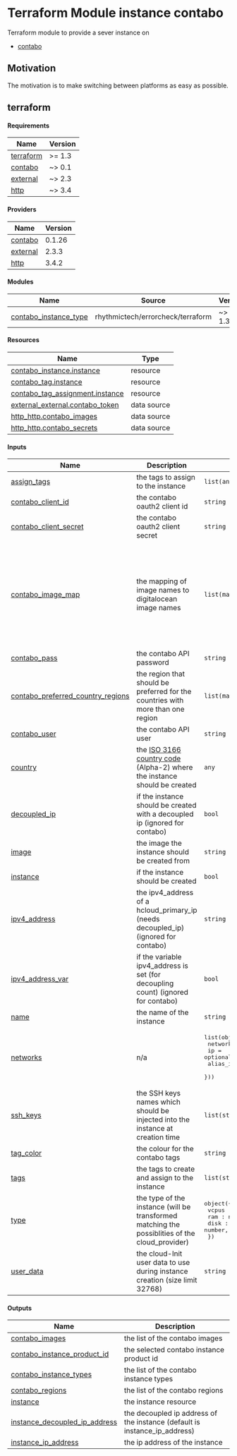 # Terraform Module instance contabo

Terraform module to provide a sever instance on

- [contabo](https://registry.terraform.io/providers/contabo/contabo/latest)

## Motivation

The motivation is to make switching between platforms as easy as possible.

## terraform

<!-- BEGIN_TF_DOCS -->
#### Requirements

| Name | Version |
|------|---------|
| <a name="requirement_terraform"></a> [terraform](#requirement\_terraform) | >= 1.3 |
| <a name="requirement_contabo"></a> [contabo](#requirement\_contabo) | ~> 0.1 |
| <a name="requirement_external"></a> [external](#requirement\_external) | ~> 2.3 |
| <a name="requirement_http"></a> [http](#requirement\_http) | ~> 3.4 |

#### Providers

| Name | Version |
|------|---------|
| <a name="provider_contabo"></a> [contabo](#provider\_contabo) | 0.1.26 |
| <a name="provider_external"></a> [external](#provider\_external) | 2.3.3 |
| <a name="provider_http"></a> [http](#provider\_http) | 3.4.2 |

#### Modules

| Name | Source | Version |
|------|--------|---------|
| <a name="module_contabo_instance_type"></a> [contabo\_instance\_type](#module\_contabo\_instance\_type) | rhythmictech/errorcheck/terraform | ~> 1.3.0 |

#### Resources

| Name | Type |
|------|------|
| [contabo_instance.instance](https://registry.terraform.io/providers/contabo/contabo/latest/docs/resources/instance) | resource |
| [contabo_tag.instance](https://registry.terraform.io/providers/contabo/contabo/latest/docs/resources/tag) | resource |
| [contabo_tag_assignment.instance](https://registry.terraform.io/providers/contabo/contabo/latest/docs/resources/tag_assignment) | resource |
| [external_external.contabo_token](https://registry.terraform.io/providers/hashicorp/external/latest/docs/data-sources/external) | data source |
| [http_http.contabo_images](https://registry.terraform.io/providers/hashicorp/http/latest/docs/data-sources/http) | data source |
| [http_http.contabo_secrets](https://registry.terraform.io/providers/hashicorp/http/latest/docs/data-sources/http) | data source |

#### Inputs

| Name | Description | Type | Default | Required |
|------|-------------|------|---------|:--------:|
| <a name="input_assign_tags"></a> [assign\_tags](#input\_assign\_tags) | the tags to assign to the instance | `list(any)` | `[]` | no |
| <a name="input_contabo_client_id"></a> [contabo\_client\_id](#input\_contabo\_client\_id) | the contabo oauth2 client id | `string` | n/a | yes |
| <a name="input_contabo_client_secret"></a> [contabo\_client\_secret](#input\_contabo\_client\_secret) | the contabo oauth2 client secret | `string` | n/a | yes |
| <a name="input_contabo_image_map"></a> [contabo\_image\_map](#input\_contabo\_image\_map) | the mapping of image names to digitalocean image names | `list(map(string))` | <pre>[<br>  {<br>    "alma-8": "almalinux-8",<br>    "alma-9": "almalinux-9",<br>    "debian-10": "debian-10-x64",<br>    "debian-11": "debian-11-x64",<br>    "debian-12": "debian-12-x64",<br>    "rocky-8": "rockylinux-8",<br>    "rocky-9": "rockylinux-9"<br>  }<br>]</pre> | no |
| <a name="input_contabo_pass"></a> [contabo\_pass](#input\_contabo\_pass) | the contabo API password | `string` | n/a | yes |
| <a name="input_contabo_preferred_country_regions"></a> [contabo\_preferred\_country\_regions](#input\_contabo\_preferred\_country\_regions) | the region that should be preferred for the countries with more than one region | `list(map(string))` | <pre>[<br>  {<br>    "US": "US-central"<br>  }<br>]</pre> | no |
| <a name="input_contabo_user"></a> [contabo\_user](#input\_contabo\_user) | the contabo API user | `string` | n/a | yes |
| <a name="input_country"></a> [country](#input\_country) | the [ISO 3166 country code](https://www.iso.org/obp/ui/#search) (Alpha-2) where the instance should be created | `any` | `null` | no |
| <a name="input_decoupled_ip"></a> [decoupled\_ip](#input\_decoupled\_ip) | if the instance should be created with a decoupled ip (ignored for contabo) | `bool` | `false` | no |
| <a name="input_image"></a> [image](#input\_image) | the image the instance should be created from | `string` | `null` | no |
| <a name="input_instance"></a> [instance](#input\_instance) | if the instance should be created | `bool` | `true` | no |
| <a name="input_ipv4_address"></a> [ipv4\_address](#input\_ipv4\_address) | the ipv4\_address of a hcloud\_primary\_ip (needs decoupled\_ip) (ignored for contabo) | `string` | `null` | no |
| <a name="input_ipv4_address_var"></a> [ipv4\_address\_var](#input\_ipv4\_address\_var) | if the variable ipv4\_address is set (for decoupling count) (ignored for contabo) | `bool` | `false` | no |
| <a name="input_name"></a> [name](#input\_name) | the name of the instance | `string` | `null` | no |
| <a name="input_networks"></a> [networks](#input\_networks) | n/a | <pre>list(object({<br>    network_id = number,<br>    ip         = optional(string, null)<br>    alias_ips  = optional(list(string), null)<br>  }))</pre> | `[]` | no |
| <a name="input_ssh_keys"></a> [ssh\_keys](#input\_ssh\_keys) | the SSH keys names which should be injected into the instance at creation time | `list(string)` | `[]` | no |
| <a name="input_tag_color"></a> [tag\_color](#input\_tag\_color) | the colour for the contabo tags | `string` | `"#409ce8"` | no |
| <a name="input_tags"></a> [tags](#input\_tags) | the tags to create and assign to the instance | `list(string)` | `[]` | no |
| <a name="input_type"></a> [type](#input\_type) | the type of the instance (will be transformed matching the possiblities of the cloud\_provider) | <pre>object({<br>    vcpus : number,<br>    ram : number,<br>    disk : number,<br>  })</pre> | `null` | no |
| <a name="input_user_data"></a> [user\_data](#input\_user\_data) | the cloud-Init user data to use during instance creation (size limit 32768) | `string` | `null` | no |

#### Outputs

| Name | Description |
|------|-------------|
| <a name="output_contabo_images"></a> [contabo\_images](#output\_contabo\_images) | the list of the contabo images |
| <a name="output_contabo_instance_product_id"></a> [contabo\_instance\_product\_id](#output\_contabo\_instance\_product\_id) | the selected contabo instance product id |
| <a name="output_contabo_instance_types"></a> [contabo\_instance\_types](#output\_contabo\_instance\_types) | the list of the contabo instance types |
| <a name="output_contabo_regions"></a> [contabo\_regions](#output\_contabo\_regions) | the list of the contabo regions |
| <a name="output_instance"></a> [instance](#output\_instance) | the instance resource |
| <a name="output_instance_decoupled_ip_address"></a> [instance\_decoupled\_ip\_address](#output\_instance\_decoupled\_ip\_address) | the decoupled ip address of the instance (default is instance\_ip\_address) |
| <a name="output_instance_ip_address"></a> [instance\_ip\_address](#output\_instance\_ip\_address) | the ip address of the instance |
<!-- END_TF_DOCS -->